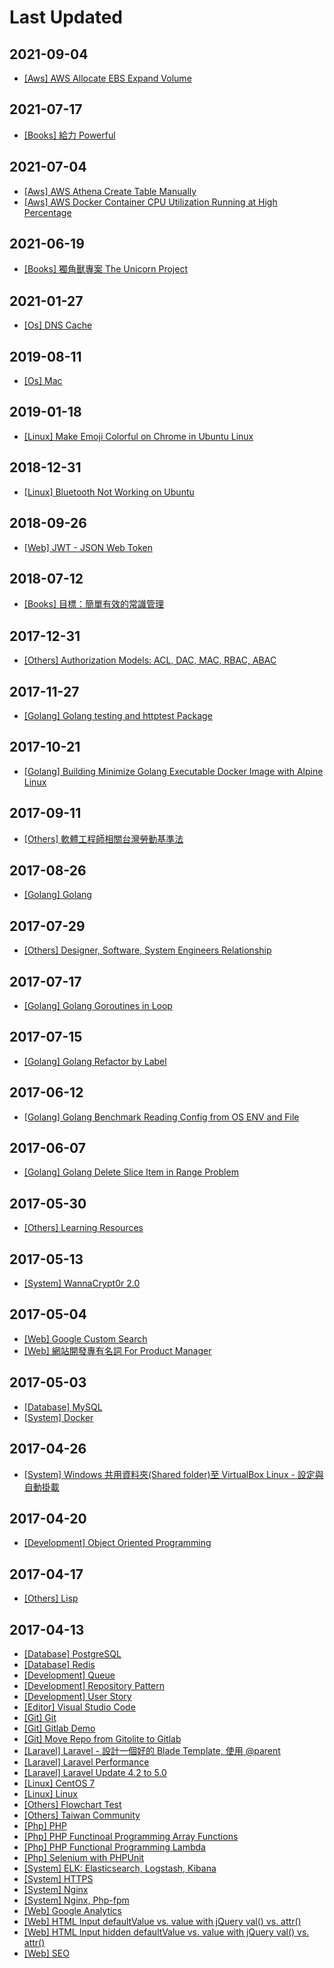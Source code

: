 # Last Updated

## 2021-09-04

* [[Aws] AWS Allocate EBS Expand Volume](/notes/aws/aws-allocate-ebs-expand-volume.html)

## 2021-07-17

* [[Books] 給力 Powerful](/notes/books/powerful.html)

## 2021-07-04

* [[Aws] AWS Athena Create Table Manually](/notes/aws/aws-athena-create-table-manually.html)
* [[Aws] AWS Docker Container CPU Utilization Running at High Percentage](/notes/aws/aws-docker-container-cpu-high-usage.html)

## 2021-06-19

* [[Books] 獨角獸專案 The Unicorn Project](/notes/books/the-unicorn-project.html)

## 2021-01-27

* [[Os] DNS Cache](/notes/os/dns_cache.html)

## 2019-08-11

* [[Os] Mac](/notes/os/mac.html)

## 2019-01-18

* [[Linux] Make Emoji Colorful on Chrome in Ubuntu Linux](/notes/linux/make-emoji-colorful-on-chrome-in-ubuntu-linux.html)

## 2018-12-31

* [[Linux] Bluetooth Not Working on Ubuntu](/notes/linux/bluetooth-not-working-on-ubuntu.html)

## 2018-09-26

* [[Web] JWT - JSON Web Token](/notes/web/jwt.html)

## 2018-07-12

* [[Books] 目標：簡單有效的常識管理](/notes/books/the-goal.html)

## 2017-12-31

* [[Others] Authorization Models: ACL, DAC, MAC, RBAC, ABAC](/notes/others/authorization-models-acl-dac-mac-rbac-abac.html)

## 2017-11-27

* [[Golang] Golang testing and httptest Package](/notes/golang/golang-testing-and-httptest-package.html)

## 2017-10-21

* [[Golang] Building Minimize Golang Executable Docker Image with Alpine Linux](/notes/golang/minimize-golang-executable-docker-image-with-alpine-linux.html)

## 2017-09-11

* [[Others] 軟體工程師相關台灣勞動基準法](/notes/others/taiwan-labor-standard-act-for-developer.html)

## 2017-08-26

* [[Golang] Golang](/notes/golang/golang.html)

## 2017-07-29

* [[Others] Designer, Software, System Engineers Relationship](/notes/others/designer-software-system-engineers-relationship.html)

## 2017-07-17

* [[Golang] Golang Goroutines in Loop](/notes/golang/golang-goroutines-in-loop.html)

## 2017-07-15

* [[Golang] Golang Refactor by Label](/notes/golang/golang-refactor-by-label.html)

## 2017-06-12

* [[Golang] Golang Benchmark Reading Config from OS ENV and File](/notes/golang/golang-benchmark-reading-config-from-os-env-and-file.html)

## 2017-06-07

* [[Golang] Golang Delete Slice Item in Range Problem](/notes/golang/golang-delete-slice-item-in-range-problem.html)

## 2017-05-30

* [[Others] Learning Resources](/notes/others/learning-resources.html)

## 2017-05-13

* [[System] WannaCrypt0r 2.0](/notes/system/wannacrypt0r.html)

## 2017-05-04

* [[Web] Google Custom Search](/notes/web/google-custom-search.html)
* [[Web] 網站開發專有名詞 For Product Manager](/notes/web/web-proper-noun.html)

## 2017-05-03

* [[Database] MySQL](/notes/database/mysql.html)
* [[System] Docker](/notes/system/docker.html)

## 2017-04-26

* [[System] Windows 共用資料夾(Shared folder)至 VirtualBox Linux - 設定與自動掛載](/notes/system/windows-shared-folder-with-virtualbox-linux.html)

## 2017-04-20

* [[Development] Object Oriented Programming](/notes/development/object-oriented-programming.html)

## 2017-04-17

* [[Others] Lisp](/notes/others/lisp.html)

## 2017-04-13

* [[Database] PostgreSQL](/notes/database/postgresql.html)
* [[Database] Redis](/notes/database/redis.html)
* [[Development] Queue](/notes/development/queue.html)
* [[Development] Repository Pattern](/notes/development/repository-pattern.html)
* [[Development] User Story](/notes/development/user-story.html)
* [[Editor] Visual Studio Code](/notes/editor/visual-studio-code.html)
* [[Git] Git](/notes/git/git.html)
* [[Git] Gitlab Demo](/notes/git/gitlab.html)
* [[Git] Move Repo from Gitolite to Gitlab](/notes/git/movetogitlab.html)
* [[Laravel] Laravel - 設計一個好的 Blade Template, 使用 @parent](/notes/laravel/laravel-blade-parent.html)
* [[Laravel] Laravel Performance](/notes/laravel/laravel-performance.html)
* [[Laravel] Laravel Update 4.2 to 5.0](/notes/laravel/laravel-42-to-50.html)
* [[Linux] CentOS 7](/notes/linux/centos7.html)
* [[Linux] Linux](/notes/linux/linux.html)
* [[Others] Flowchart Test](/notes/others/flowchart.html)
* [[Others] Taiwan Community](/notes/others/taiwan-community.html)
* [[Php] PHP](/notes/php/php.html)
* [[Php] PHP Functinoal Programming Array Functions](/notes/php/php-functional-programming-array-functions.html)
* [[Php] PHP Functional Programming Lambda](/notes/php/php-functional-programming-lambda.html)
* [[Php] Selenium with PHPUnit](/notes/php/selenium_with_phpunit.html)
* [[System] ELK: Elasticsearch, Logstash, Kibana](/notes/system/elk-elasticsearch-logstash-kibana.html)
* [[System] HTTPS](/notes/system/https.html)
* [[System] Nginx](/notes/system/nginx.html)
* [[System] Nginx, Php-fpm](/notes/system/nginx-php-fpm.html)
* [[Web] Google Analytics](/notes/web/google-analytics.html)
* [[Web] HTML Input defaultValue vs. value with jQuery val() vs. attr()](/notes/web/html-input-defaultvalue-vs-value-with-jquery-val-vs-attr.html)
* [[Web] HTML Input hidden defaultValue vs. value with jQuery val() vs. attr()](/notes/web/html-input-hidden-defaultvalue-vs-value-with-jquery-val-vs-attr.html)
* [[Web] SEO](/notes/web/seo.html)


